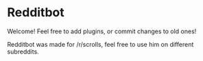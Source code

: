 Redditbot
=========

Welcome! Feel free to add plugins, or commit changes to old ones!

Redditbot was made for /r/scrolls, feel free to use him on different subreddits.
